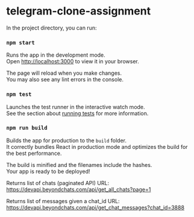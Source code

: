 # telegram-clone-assignment

In the project directory, you can run:

### `npm start`

Runs the app in the development mode.\
Open [http://localhost:3000](http://localhost:3000) to view it in your browser.

The page will reload when you make changes.\
You may also see any lint errors in the console.

### `npm test`

Launches the test runner in the interactive watch mode.\
See the section about [running tests](https://facebook.github.io/create-react-app/docs/running-tests) for more information.

### `npm run build`

Builds the app for production to the `build` folder.\
It correctly bundles React in production mode and optimizes the build for the best performance.

The build is minified and the filenames include the hashes.\
Your app is ready to be deployed!

 Returns list of chats (paginated API)
URL: https://devapi.beyondchats.com/api/get_all_chats?page=1

 Returns list of messages given a chat_id
URL: https://devapi.beyondchats.com/api/get_chat_messages?chat_id=3888
